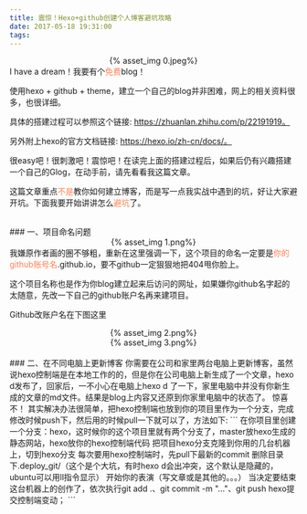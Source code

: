 ```yaml
---
title: 震惊！Hexo+github创建个人博客避坑攻略
date: 2017-05-18 19:31:00
tags:
---
```

<div align=center>
{% asset_img 0.jpeg%}
</div>
I have a dream！我要有个<font color=#FF7F50>免费</font>blog！

使用hexo + github + theme，建立一个自己的blog并非困难，网上的相关资料很多，也很详细。

具体的搭建过程可以参照这个链接: https://zhuanlan.zhihu.com/p/22191919。

另外附上hexo的官方文档链接: https://hexo.io/zh-cn/docs/。

很easy吧！很刺激吧！震惊吧！在读完上面的搭建过程后，如果后仍有兴趣搭建一个自己的Glog，在动手前，请先看看我这篇文章。

这篇文章重点<font color=#FF7F50>不是</font>教你如何建立博客，而是写一点我实战中遇到的坑，好让大家避开坑。下面我要开始讲讲怎么<font color=#FF7F50>避坑</font>了。
<!--more-->
</br>  
### 一、项目命名问题
<div align=center>
{% asset_img 1.png%}
</div>
我嫌原作者画的圈不够粗，重新在这里强调一下，这个项目的命名一定要是<font color=#FF7F50>你的github账号名</font>.github.io，要不github一定狠狠地把404甩你脸上。

这个项目名称也是作为你blog建立起来后访问的网址，如果嫌你github名字起的太随意，先改一下自己的github账户名再来建项目。

Github改账户名在下图这里
<div align=center>
{% asset_img 2.png%}
</div>
<div align=center>
{% asset_img 3.png%}
</div>
</br>
### 二、在不同电脑上更新博客
你需要在公司和家里两台电脑上更新博客，虽然说hexo控制端是在本地工作的的，但是你在公司电脑上新生成了一个文章，hexo d发布了，回家后，一不小心在电脑上hexo d 了一下，家里电脑中并没有你新生成的文章的md文件。结果是blog上内容又还原到你家里电脑中的状态了。
惊喜不！
其实解决办法很简单，把hexo控制端也放到你的项目里作为一个分支，完成修改时候push下，然后用的时候pull一下就可以了，方法如下:
```
在你项目里创建一个分支：hexo，这时候你的这个项目里就有两个分支了，master放hexo生成的静态网站，hexo放你的hexo控制端代码
把项目hexo分支克隆到你用的几台机器上，切到hexo分支
每次要用hexo控制端时，先pull下最新的commit
删除目录下.deploy_git/（这个是个大坑，有时hexo d会出冲突，这个默认是隐藏的，ubuntu可以用ll指令显示）
开始你的表演（写文章或是其他的。。。）
当决定要结束这台机器上的创作了，依次执行git add .、git commit -m "..."、git push hexo提交控制端变动；
```